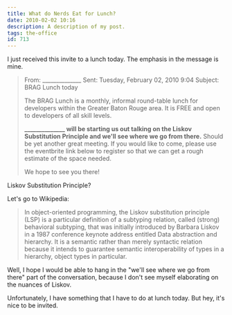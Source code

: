 ```yaml
---
title: What do Nerds Eat for Lunch?
date: 2010-02-02 10:16
description: A description of my post.
tags: the-office
id: 713
---
```

I just received this invite to a lunch today.  The emphasis in the message is mine.

<blockquote>From: ______________
Sent: Tuesday, February 02, 2010 9:04
Subject: BRAG Lunch today

The BRAG Lunch is a monthly, informal round-table lunch
for developers within the Greater Baton Rouge area. It is FREE and open to
developers of all skill levels.

<b>______________ will be starting us out talking on the
Liskov Substitution Principle and we'll see where we go from there.</b> Should
be yet another great meeting. If you would like to come, please use the
eventbrite link below to register so that we can get a rough estimate of the
space needed.

We hope to see you there!</blockquote>

Liskov Substitution Principle?

Let's go to Wikipedia:

<blockquote>In object-oriented programming, the Liskov substitution principle (LSP) is a particular definition of a subtyping relation, called (strong) behavioral subtyping, that was initially introduced by Barbara Liskov in a 1987 conference keynote address entitled Data abstraction and hierarchy. It is a semantic rather than merely syntactic relation because it intends to guarantee semantic interoperability of types in a hierarchy, object types in particular.</blockquote>

Well, I hope I would be able to hang in the "we'll see where we go from there" part of the conversation, because I don't see myself elaborating on the nuances of Liskov.

Unfortunately, I have something that I have to do at lunch today.  But hey, it's nice to be invited.
<span class="spanEndPreview">&nbsp;</span>